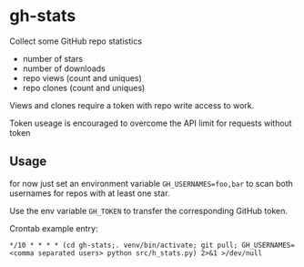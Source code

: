 # gh-stats
Collect some GitHub repo statistics

* number of stars
* number of downloads
* repo views (count and uniques)
* repo clones (count and uniques)

Views and clones require a token with repo write access to work.

Token useage is encouraged to overcome the API limit for requests without token

## Usage

for now just set an environment variable `GH_USERNAMES=foo,bar` to scan both usernames for repos with at least one star.

Use the env variable `GH_TOKEN` to transfer the corresponding GitHub token.

Crontab example entry:

```cron
*/10 * * * * (cd gh-stats;. venv/bin/activate; git pull; GH_USERNAMES=<comma separated users> python src/h_stats.py) 2>&1 >/dev/null
```